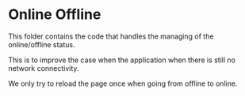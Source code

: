 # Online Offline

This folder contains the code that handles the managing of the online/offline status.

This is to improve the case when the application when there is still no network connectivity.

We only try to reload the page once when going from offline to online.